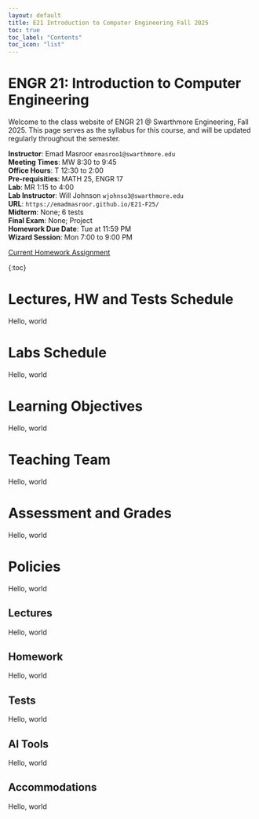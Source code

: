 ```yaml
---
layout: default
title: E21 Introduction to Computer Engineering Fall 2025
toc: true
toc_label: "Contents"
toc_icon: "list"
---
```


# ENGR 21: Introduction to Computer Engineering
Welcome to the class website of ENGR 21 @ Swarthmore Engineering, Fall 2025. This page serves as the syllabus for this course, and will be updated regularly throughout the semester.

**Instructor**: Emad Masroor `emasroo1@swarthmore.edu`  
**Meeting Times**: MW 8:30 to 9:45  
**Office Hours**: T 12:30 to 2:00  
**Pre-requisities**: MATH 25, ENGR 17  
**Lab**: MR 1:15 to 4:00  
**Lab Instructor**: Will Johnson `wjohnso3@swarthmore.edu`  
**URL**: `https://emadmasroor.github.io/E21-F25/`  
**Midterm**: None; 6 tests  
**Final Exam**: None; Project  
**Homework Due Date**: Tue at 11:59 PM  
**Wizard Session**: Mon 7:00 to 9:00 PM  

[Current Homework Assignment](HW/HW1.md)

{:toc}

# Lectures, HW and Tests Schedule
Hello, world 

# Labs Schedule
Hello, world

# Learning Objectives
Hello, world

# Teaching Team
Hello, world

# Assessment and Grades
Hello, world

# Policies
Hello, world

## Lectures
Hello, world

## Homework
Hello, world

## Tests
Hello, world

## AI Tools
Hello, world

## Accommodations
Hello, world


